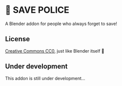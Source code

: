 # 🚨 SAVE POLICE
A Blender addon for people who always forget to save!

## License
[Creative Commons CC0](https://github.com/mierdev/save_police?tab=CC0-1.0-1-ov-file#readme), just like Blender itself 🤗

## Under development
This addon is still under development...
